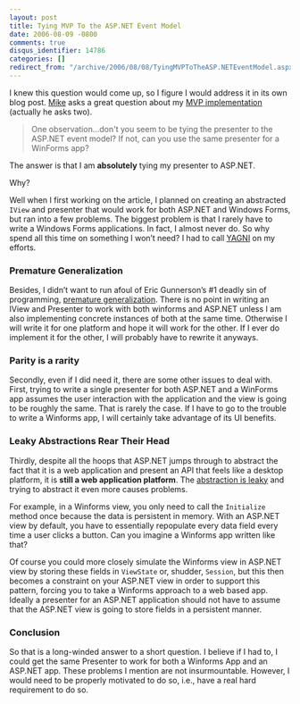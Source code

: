 ```yaml
---
layout: post
title: Tying MVP To the ASP.NET Event Model
date: 2006-08-09 -0800
comments: true
disqus_identifier: 14786
categories: []
redirect_from: "/archive/2006/08/08/TyingMVPToTheASP.NETEventModel.aspx/"
---
```


I knew this question would come up, so I figure I would address it in
its own blog post. [Mike](http://geekswithblogs.net/opiesblog "Mike")
asks a great question about my [MVP
implementation](https://haacked.com/archive/2006/08/09/ASP.NETSupervisingControllerModelViewPresenterFromSchematicToUnitTestsToCode.aspx "Model View Presenter")
(actually he asks two).

> One observation...don't you seem to be tying the presenter to the
> ASP.NET event model? If not, can you use the same presenter for a
> WinForms app?

The answer is that I am **absolutely** tying my presenter to ASP.NET.

Why?

Well when I first working on the article, I planned on creating an
abstracted `IView` and presenter that would work for both ASP.NET and
Windows Forms, but ran into a few problems. The biggest problem is that
I rarely have to write a Windows Forms applications. In fact, I almost
never do. So why spend all this time on something I won’t need? I had to
call
[YAGNI](http://en.wikipedia.org/wiki/You_Ain't_Gonna_Need_It "You Ain't Gonna Need It")
on my efforts.

### Premature Generalization

Besides, I didn’t want to run afoul of Eric Gunnerson’s \#1 deadly sin
of programming, [premature
generalization](http://blogs.msdn.com/ericgu/archive/2006/08/03/687962.aspx "Premature Generalization").
There is no point in writing an IView and Presenter to work with both
winforms and ASP.NET unless I am also implementing concrete instances of
both at the same time. Otherwise I will write it for one platform and
hope it will work for the other. If I ever do implement it for the
other, I will probably have to rewrite it anyways.

### Parity is a rarity

Secondly, even if I did need it, there are some other issues to deal
with. First, trying to write a single presenter for both ASP.NET and a
WinForms app assumes the user interaction with the application and the
view is going to be roughly the same. That is rarely the case. If I have
to go to the trouble to write a Winforms app, I will certainly take
advantage of its UI benefits.

### Leaky Abstractions Rear Their Head

Thirdly, despite all the hoops that ASP.NET jumps through to abstract
the fact that it is a web application and present an API that feels like
a desktop platform, it is **still a web application platform**. The
[abstraction is
leaky](http://www.joelonsoftware.com/articles/LeakyAbstractions.html "The Law of Leaky Abstractions")
and trying to abstract it even more causes problems.

For example, in a Winforms view, you only need to call the `Initialize`
method once because the data is persistent in memory. With an ASP.NET
view by default, you have to essentially repopulate every data field
every time a user clicks a button. Can you imagine a Winforms app
written like that?

Of course you could more closely simulate the Winforms view in ASP.NET
view by storing these fields in `ViewState` or, shudder, `Session`, but
this then becomes a constraint on your ASP.NET view in order to support
this pattern, forcing you to take a Winforms approach to a web based
app. Ideally a presenter for an ASP.NET application should not have to
assume that the ASP.NET view is going to store fields in a persistent
manner.

### Conclusion

So that is a long-winded answer to a short question. I believe if I had
to, I could get the same Presenter to work for both a Winforms App and
an ASP.NET app. These problems I mention are not insurmountable.
However, I would need to be properly motivated to do so, i.e., have a
real hard requirement to do so.


